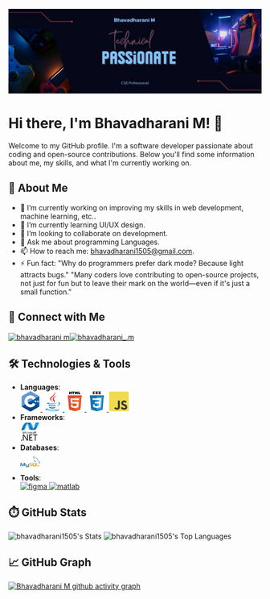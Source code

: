![bhavadharani](https://github.com/bhavadharani1505/bhavadharani1505/blob/main/Bhavadharani%20M%20B.Tech%20CSE.jpg?raw=true)
# Hi there, I'm Bhavadharani M! 👋

Welcome to my GitHub profile. I'm a software developer passionate about coding and open-source contributions. Below you'll find some information about me, my skills, and what I'm currently working on.

## 🚀 About Me

- 🔭 I’m currently working on improving my skills in web development, machine learning, etc..
- 🌱 I’m currently learning UI/UX design.
- 👯 I’m looking to collaborate on development.
- 💬 Ask me about programming Languages.
- 📫 How to reach me: bhavadharani1505@gmail.com.
- ⚡ Fun fact: "Why do programmers prefer dark mode? Because light attracts bugs."
 "Many coders love contributing to open-source projects, not just for fun but to leave their mark on the world—even if it's just a small function."

## 🔗 Connect with Me

<a href="https://www.linkedin.com/in/bhavadharani-m-a27233284" target="blank"><img align="center" src="https://raw.githubusercontent.com/rahuldkjain/github-profile-readme-generator/master/src/images/icons/Social/linked-in-alt.svg" alt="bhavadharani m" height="30" width="40" /></a><a href="https://instagram.com/bhavadharani_.m" target="blank"><img align="center" src="https://raw.githubusercontent.com/rahuldkjain/github-profile-readme-generator/master/src/images/icons/Social/instagram.svg" alt="bhavadharani_.m" height="30" width="40" /></a>

## 🛠️ Technologies & Tools

- **Languages**:<br>
   <a href="https://www.w3schools.com/cpp/" target="_blank" rel="noreferrer"> <img src="https://raw.githubusercontent.com/devicons/devicon/master/icons/cplusplus/cplusplus-original.svg" alt="cplusplus" width="40" height="40"/> </a><a href="https://www.java.com" target="_blank" rel="noreferrer"> <img src="https://raw.githubusercontent.com/devicons/devicon/master/icons/java/java-original.svg" alt="java" width="40" height="40"/> </a> <a href="https://www.w3.org/html/" target="_blank" rel="noreferrer"> <img src="https://raw.githubusercontent.com/devicons/devicon/master/icons/html5/html5-original-wordmark.svg" alt="html5" width="40" height="40"/> </a> <a href="https://www.w3schools.com/css/" target="_blank" rel="noreferrer"> <img src="https://raw.githubusercontent.com/devicons/devicon/master/icons/css3/css3-original-wordmark.svg" alt="css3" width="40" height="40"/> </a><a href="https://developer.mozilla.org/en-US/docs/Web/JavaScript" target="_blank" rel="noreferrer"> <img src="https://raw.githubusercontent.com/devicons/devicon/master/icons/javascript/javascript-original.svg" alt="javascript" width="40" height="40"/> </a>
- **Frameworks**: <br>
  <a href="https://dotnet.microsoft.com/" target="_blank" rel="noreferrer"> <img src="https://raw.githubusercontent.com/devicons/devicon/master/icons/dot-net/dot-net-original-wordmark.svg" alt="dotnet" width="40" height="40"/> </a>
- **Databases**:<br>
  <a href="https://www.mysql.com/" target="_blank" rel="noreferrer"> <img src="https://raw.githubusercontent.com/devicons/devicon/master/icons/mysql/mysql-original-wordmark.svg" alt="mysql" width="40" height="40"/> </a>
- **Tools**: <br>
 <a href="https://www.figma.com/" target="_blank" rel="noreferrer"> <img src="https://www.vectorlogo.zone/logos/figma/figma-icon.svg" alt="figma" width="40" height="40"/> </a><a href="https://www.mathworks.com/" target="_blank" rel="noreferrer"> <img src="https://upload.wikimedia.org/wikipedia/commons/2/21/Matlab_Logo.png" alt="matlab" width="40" height="40"/> </a>

## ⏱️ GitHub Stats

![bhavadharani1505's Stats](https://github-readme-stats.vercel.app/api?username=bhavadharani1505&theme=tokyonight&show_icons=true&hide_border=false&count_private=true)
![bhavadharani1505's Top Languages](https://github-readme-stats.vercel.app/api/top-langs/?username=bhavadharani1505&theme=tokyonight&show_icons=true&hide_border=false&layout=compact)

## 📈 GitHub Graph
[![Bhavadharani M github activity graph](https://github-readme-activity-graph.vercel.app/graph?username=bhavadharani1505&bg_color=ffcfe9&color=9e4c98&line=9e4c98&point=403d3d&area=true&hide_border=true)](https://github.com/ashutosh00710/github-readme-activity-graph)

